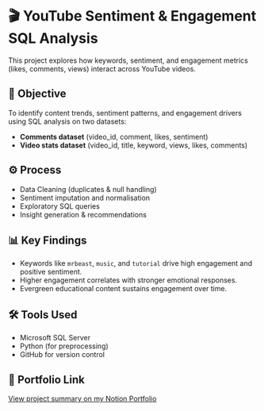 # 🎬 YouTube Sentiment & Engagement SQL Analysis

This project explores how keywords, sentiment, and engagement metrics (likes, comments, views) interact across YouTube videos.

## 🧠 Objective
To identify content trends, sentiment patterns, and engagement drivers using SQL analysis on two datasets:
- **Comments dataset** (video_id, comment, likes, sentiment)
- **Video stats dataset** (video_id, title, keyword, views, likes, comments)

## ⚙️ Process
- Data Cleaning (duplicates & null handling)
- Sentiment imputation and normalisation
- Exploratory SQL queries 
- Insight generation & recommendations

## 📊 Key Findings
- Keywords like `mrbeast`, `music`, and `tutorial` drive high engagement and positive sentiment.
- Higher engagement correlates with stronger emotional responses.
- Evergreen educational content sustains engagement over time.

## 🛠️ Tools Used
- Microsoft SQL Server
- Python (for preprocessing)
- GitHub for version control

## 🔗 Portfolio Link
[View project summary on my Notion Portfolio](https://round-asparagus-037.notion.site/Data-Portfolio-29990b44b22380f9a0a4f648e93f219f)


